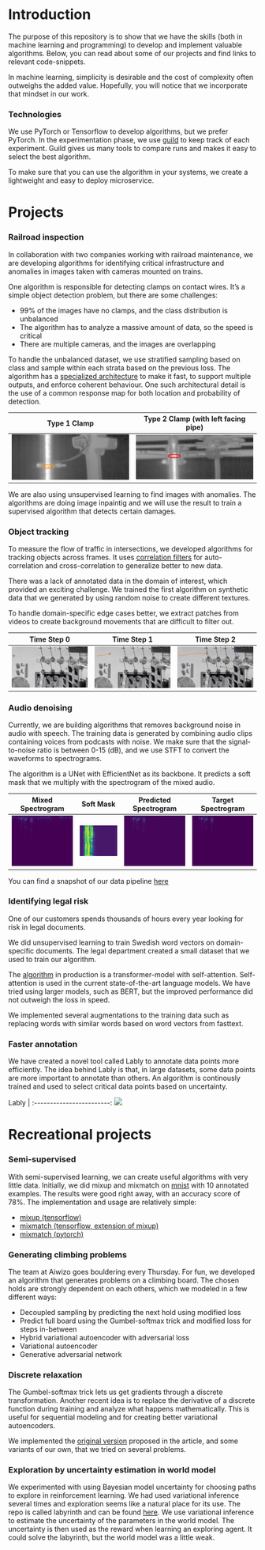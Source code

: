 # Introduction
The purpose of this repository is to show that we have the skills (both in machine learning and programming) to develop and implement valuable algorithms. Below, you can read about some of our projects and find links to relevant code-snippets.

In machine learning, simplicity is desirable and the cost of complexity often outweighs the added value. Hopefully, you will notice that we incorporate that mindset in our work.

### Technologies

We use PyTorch or Tensorflow to develop algorithms, but we prefer PyTorch. In the experimentation phase, we use [guild](https://github.com/guildai/guildai) to keep track of each experiment. Guild gives us many tools to compare runs and makes it easy to select the best algorithm.

To make sure that you can use the algorithm in your systems, we create a lightweight and easy to deploy microservice.

# Projects

### Railroad inspection

In collaboration with two companies working with railroad maintenance, we are developing algorithms for identifying critical infrastructure and anomalies in images taken with cameras mounted on trains.

One algorithm is responsible for detecting clamps on contact wires. It’s a simple object detection problem, but there are some challenges:

- 99% of the images have no clamps, and the class distribution is unbalanced
- The algorithm has to analyze a massive amount of data, so the speed is critical
- There are multiple cameras, and the images are overlapping

To handle the unbalanced dataset, we use stratified sampling based on class and sample within each strata based on the previous loss. The algorithm has a [specialized architecture](https://github.com/Aiwizo/capability/blob/master/railroad_inspection/architecture.py) to make it fast, to support multiple outputs, and enforce coherent behaviour. One such architectural detail is the use of a common response map for both location and probability of detection.

Type 1 Clamp              |  Type 2 Clamp (with left facing pipe)
:------------------------:|:-------------------------:
![](https://github.com/Aiwizo/capability/blob/master/images/clamps1.png)  |  ![](https://github.com/Aiwizo/capability/blob/master/images/clamps2.png)

We are also using unsupervised learning to find images with anomalies. The algorithms are doing image inpaintig and we will use the result to train a supervised algorithm that detects certain damages.

### Object tracking

To measure the flow of traffic in intersections, we developed algorithms for tracking objects across frames. It uses [correlation filters](https://github.com/Aiwizo/capability/blob/master/object_tracking/correlation.py) for auto-correlation and cross-correlation to generalize better to new data.

There was a lack of annotated data in the domain of interest, which provided an exciting challenge. We trained the first algorithm on synthetic data that we generated by using random noise to create different textures.

To handle domain-specific edge cases better, we extract patches from videos to create background movements that are difficult to filter out.


Time Step 0             |  Time Step 1            |  Time Step 2
:------------------------:|:-------------------------:|:-------------------------:
![](https://github.com/Aiwizo/capability/blob/master/images/track0.png)  |  ![](https://github.com/Aiwizo/capability/blob/master/images/track1.png)  |  ![](https://github.com/Aiwizo/capability/blob/master/images/track2.png)

### Audio denoising

Currently, we are building algorithms that removes background noise in audio with speech. The training data is generated by combining audio clips containing voices from podcasts with noise. We make sure that the signal-to-noise ratio is between 0-15 (dB), and we use STFT to convert the waveforms to spectrograms.

The algorithm is a UNet with EfficientNet as its backbone. It predicts a soft mask that we multiply with the spectrogram of the mixed audio.

Mixed Spectrogram             |     Soft Mask       |  Predicted Spectrogram | Target Spectrogram |
:------------------------:|:-------------------------:|:-------------------------:|:-------------------------:
![](https://github.com/Aiwizo/capability/blob/master/images/mixed_spectrogram.png)  |  ![](https://github.com/Aiwizo/capability/blob/master/images/predicted_mask.png)  |  ![](https://github.com/Aiwizo/capability/blob/master/images/predicted_spectrogram.png)  |  ![](https://github.com/Aiwizo/capability/blob/master/images/target_spectrogram.png)

You can find a snapshot of our data pipeline [here](https://github.com/Aiwizo/capability/tree/master/audio_denoising/data.py)

### Identifying legal risk

One of our customers spends thousands of hours every year looking for risk in legal documents.

We did unsupervised learning to train Swedish word vectors on domain-specific documents. The legal department created a small dataset that we used to train our algorithm.

The [algorithm](https://github.com/Aiwizo/capability/blob/master/legal_risk/architecture.py) in production is a transformer-model with self-attention. Self-attention is used in the current state-of-the-art language models. We have tried using larger models, such as BERT, but the improved performance did not outweigh the loss in speed.

We implemented several augmentations to the training data such as replacing words with similar words based on word vectors from fasttext.

### Faster annotation

We have created a novel tool called Lably to annotate data points more efficiently. The idea behind Lably is that, in large datasets, some data points are more important to annotate than others. An algorithm is continously trained and used to select critical data points based on uncertainty.

Lably                    |
:------------------------:
![](./images/tiger-annotation.gif)

# Recreational projects

### Semi-supervised

With semi-supervised learning, we can create useful algorithms with very little data. Initially, we did mixup and mixmatch on [mnist](https://github.com/Aiwizo/capability/blob/master/semi_supervised/mnist) with 10 annotated examples. The results were good right away, with an accuracy score of 78%. The implementation and usage are relatively simple:
- [mixup (tensorflow)](https://github.com/Aiwizo/capability/blob/master/semi_supervised/mixup.py)
- [mixmatch (tensorflow, extension of mixup)](https://github.com/Aiwizo/capability/blob/master/semi_supervised/mixmatch.py)
- [mixmatch (pytorch)](https://github.com/FelixAbrahamsson/mixmatch-pytorch)

### Generating climbing problems
The team at Aiwizo goes bouldering every Thursday. For fun, we developed an algorithm that generates problems on a climbing board. The chosen holds are strongly dependent on each others, which we modeled in a few different ways:

- Decoupled sampling by predicting the next hold using modified loss
- Predict full board using the Gumbel-softmax trick and modified loss for steps in-between
- Hybrid variational autoencoder with adversarial loss
- Variational autoencoder
- Generative adversarial network

### Discrete relaxation
The Gumbel-softmax trick lets us get gradients through a discrete transformation. Another recent idea is to replace the derivative of a discrete function during training and analyze what happens mathematically. This is useful for sequential modeling and for creating better variational autoencoders. 

We implemented the [original version](https://github.com/Aiwizo/capability/blob/master/discrete_relaxation/kaiser_step.py) proposed in the article, and some variants of our own, that we tried on several problems.

### Exploration by uncertainty estimation in world model
We experimented with using Bayesian model uncertainty for choosing paths to explore in reinforcement learning. We had used variational inference several times and exploration seems like a natural place for its use. The repo is called labyrinth and can be found [here](https://github.com/samedii/labyrinth). We use variational inference to estimate the uncertainty of the parameters in the world model. The uncertainty is then used as the reward when learning an exploring agent. It could solve the labyrinth, but the world model was a little weak.

